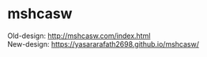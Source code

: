 # mshcasw
Old-design: http://mshcasw.com/index.html <br>
New-design: https://yasararafath2698.github.io/mshcasw/

